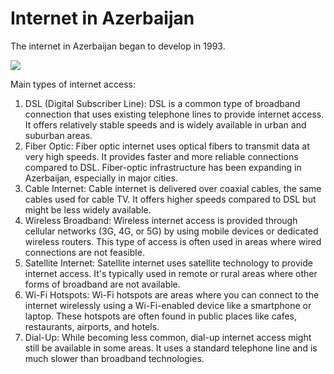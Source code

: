 # Internet in Azerbaijan
The internet in Azerbaijan began to develop in 1993.

![](/Users/sabuhiabbasov/Downloads/Optimized-ForSite_auto_x2.jpg)

Main types of internet access:

1. DSL (Digital Subscriber Line): DSL is a common type of broadband connection that uses existing telephone lines to provide internet access. It offers relatively stable speeds and is widely available in urban and suburban areas.
2. Fiber Optic: Fiber optic internet uses optical fibers to transmit data at very high speeds. It provides faster and more reliable connections compared to DSL. Fiber-optic infrastructure has been expanding in Azerbaijan, especially in major cities.
3. Cable Internet: Cable internet is delivered over coaxial cables, the same cables used for cable TV. It offers higher speeds compared to DSL but might be less widely available.
4. Wireless Broadband: Wireless internet access is provided through cellular networks (3G, 4G, or 5G) by using mobile devices or dedicated wireless routers. This type of access is often used in areas where wired connections are not feasible.
5. Satellite Internet: Satellite internet uses satellite technology to provide internet access. It's typically used in remote or rural areas where other forms of broadband are not available.
6. Wi-Fi Hotspots: Wi-Fi hotspots are areas where you can connect to the internet wirelessly using a Wi-Fi-enabled device like a smartphone or laptop. These hotspots are often found in public places like cafes, restaurants, airports, and hotels.
7. Dial-Up: While becoming less common, dial-up internet access might still be available in some areas. It uses a standard telephone line and is much slower than broadband technologies.
